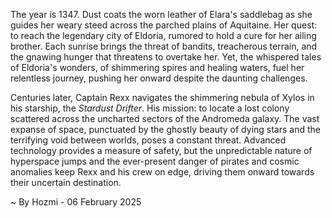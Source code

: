 
The year is 1347.  Dust coats the worn leather of Elara's saddlebag as she guides her weary steed across the parched plains of Aquitaine.  Her quest: to reach the legendary city of Eldoria, rumored to hold a cure for her ailing brother.  Each sunrise brings the threat of bandits, treacherous terrain, and the gnawing hunger that threatens to overtake her.  Yet, the whispered tales of Eldoria's wonders, of shimmering spires and healing waters, fuel her relentless journey, pushing her onward despite the daunting challenges.


Centuries later, Captain Rexx navigates the shimmering nebula of Xylos in his starship, the *Stardust Drifter*.  His mission: to locate a lost colony scattered across the uncharted sectors of the Andromeda galaxy.  The vast expanse of space, punctuated by the ghostly beauty of dying stars and the terrifying void between worlds, poses a constant threat.  Advanced technology provides a measure of safety, but the unpredictable nature of hyperspace jumps and the ever-present danger of pirates and cosmic anomalies keep Rexx and his crew on edge, driving them onward towards their uncertain destination.

~ By Hozmi - 06 February 2025
